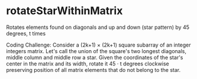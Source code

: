 # rotateStarWithinMatrix
Rotates elements found on diagonals and up and down (star pattern) by 45 degrees, t times

Coding Challenge:
Consider a (2k+1) × (2k+1) square subarray of an integer integers matrix. Let's call the union of the square's two longest diagonals, middle column and middle row a star. Given the coordinates of the star's center in the matrix and its width, rotate it 45 · t degrees clockwise preserving position of all matrix elements that do not belong to the star.
